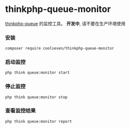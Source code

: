 # thinkphp-queue-monitor

[thinkphp-queue](https://github.com/top-think/think-queue) 的监控工具。
**开发中**, 请不要在生产环境使用

### 安装

```bash
composer require coolseven/thinkphp-queue-monitor
```

### 启动监控

```bash
php think queue:monitor start
```

### 停止监控

```bash
php think queue:monitor stop
```

### 查看监控结果

```bash
php think queue:monitor report
```



